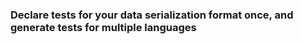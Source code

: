 ### Declare tests for your data serialization format once, and generate tests for multiple languages
